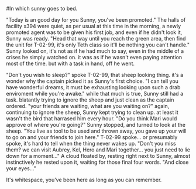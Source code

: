 #In which sunny goes to bed.

"Today is an good day for you Sunny, you've been promoted."
The halls of facility x394 were quiet, as per usual at this time in the morning, a newly promoted agent was to be given his first job, and even if he didn't look it, Sunny was ready.
"Head that way until you reach the green area, then find the unit for T-02-99, it's only Teth class so it'll be nothing you can't handle."
Sunny looked on, it's not as if he had much to say, even in the middle of a crises he simply watched on. it was as if he wasn't even paying attention most of the time.
but with a task in hand, off he went.

"Don't you wish to sleep?" spoke T-02-99, that sheep looking thing. it's a wonder why the captain picked it as Sunny's first choice. "I can tell you have wonderful dreams, it must be exhausting looking upon such a drab enviroment while you're awake."
while that much is true, Sunny still had a task. blatantly trying to ignore the sheep and just clean as the captain ordered. "your friends are waiting, what are you waiting on?" again, continuing to ignore the sheep, Sunny kept trying to clean up. at least it wasn't the bird that harrased him every hour.
"Do you think Mari would approve of where you're going?"
Sunny stopped, and turned to look at the sheep.
"You live as tool to be used and thrown away, you gave up your will to go on and your friends to join here." T-02-99 spoke... or presumably spoke, it's hard to tell when the thing never wakes up. "Don't you miss them? we can visit Aubrey, Kel, Hero and Mari together... you just need to lie down for a moment..."
A cloud floated by, resting right next to Sunny, almost instinctively he rested upon it, waiting for those final four words.
"And close your eyes..."

It's whitespace, you've been here as long as you can remember.